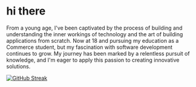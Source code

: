 # hi there 
From a young age, I've been captivated by the process of building and understanding the inner workings of technology and the art of building applications from scratch. Now at 18 and pursuing my education as a Commerce student, but my fascination with software development continues to grow. My journey has been marked by a relentless pursuit of knowledge, and I'm eager to apply this passion to creating innovative solutions.

[![GitHub Streak](https://streak-stats.demolab.com/?user=DenverCoder1)](https://git.io/streak-stats)
